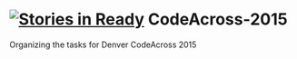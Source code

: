 [![Stories in Ready](https://badge.waffle.io/codefordenver/CodeAcross-2015.png?label=ready&title=Ready)](https://waffle.io/codefordenver/CodeAcross-2015)
CodeAcross-2015
===============

Organizing the tasks for Denver CodeAcross 2015
